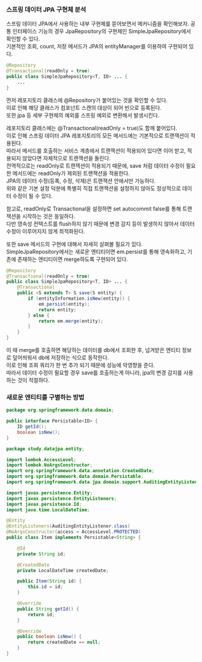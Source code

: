 ### 스프링 데이터 JPA 구현체 분석

스프링 데이터 JPA에서 사용하는 내부 구현체를 뜯어보면서 메커니즘을 확인해보자.
공통 인터페이스 기능의 경우 JpaRepository의 구현체인 SimpleJpaRepository에서 확인할 수 있다.  
기본적인 조회, count, 저장 메서드가 JPA의 entityManager를 이용하여 구현되어 있다.

```java
@Repository
@Transactional(readOnly = true)
public class SimpleJpaRepository<T, ID> ... {
    ...
}
```

먼저 레포지토리 클래스에 @Repository가 붙어있는 것을 확인할 수 있다.  
이로 인해 해당 클래스가 컴포넌트 스캔의 대상이 되어 빈으로 등록된다.  
또한 jpa 등 세부 구현체의 예외를 스프링 예외로 변환해서 발생시킨다.

레포지토리 클래스에는 @Transactional(readOnly = true)도 함께 붙어있다.  
이로 인해 스프링 데이터 JPA 레포지토리의 모든 메서드에는 기본적으로 트랜잭션이 적용된다.  
따라서 메서드를 호출하는 서비스 계층에서 트랜잭션이 적용되어 있다면 이어 받고, 적용되지 않았다면 자체적으로 트랜잭션을 돌린다.  
전역적으로는 readOnly로 트랜잭션이 적용되기 때문에, save 처럼 데이터 수정이 필요한 메서드에는 readOnly가 제외된 트랜잭션을 적용한다.  
JPA의 데이터 수정(등록, 수정, 삭제)은 트랜잭션 안에서만 가능하다.  
위와 같은 기본 설정 덕분에 특별히 직접 트랜잭션을 설정하지 않아도 정상적으로 데이터 수정이 될 수 있다.

참고로, readOnly로 Transactional을 설정하면 set autocommit false를 통해 트랜잭션을 시작하는 것은 동일하다.  
다만 영속성 컨텍스트를 flush하지 않기 때문에 변경 감지 등이 발생하지 않아서 데이터 수정이 이루어지지 않게 최적화된다.

또한 save 메서드의 구현에 대해서 자세히 살펴볼 필요가 있다.  
SimpleJpaRepository에서는 새로운 엔티티이면 em.persist를 통해 영속화하고, 기존에 존재하는 엔티티이면 merge하도록 구현되어 있다.  

```java
@Repository
@Transactional(readOnly = true)
public class SimpleJpaRepository<T, ID> ... {
    @Transactional
    public <S extends T> S save(S entity) {
        if (entityInformation.isNew(entity)) {
            em.persist(entity);
            return entity;
        } else {
            return em.merge(entity);
        }
    }
}
```

이 때 merge를 호출하면 해당하는 데이터를 db에서 조회한 후, 넘겨받은 엔티티 정보로 덮어씌워서 db에 저장하는 식으로 동작한다.  
이로 인해 조회 쿼리가 한 번 추가 되기 때문에 성능에 악영향을 준다.  
따라서 데이터 수정이 필요할 경우 save를 호출하는게 아니라, jpa의 변경 감지를 사용하는 것이 적절하다.

### 새로운 엔티티를 구별하는 방법

```java
package org.springframework.data.domain;

public interface Persistable<ID> {
    ID getId();
    boolean isNew();
}
```

```java
package study.datajpa.entity;

import lombok.AccessLevel;
import lombok.NoArgsConstructor;
import org.springframework.data.annotation.CreatedDate;
import org.springframework.data.domain.Persistable;
import org.springframework.data.jpa.domain.support.AuditingEntityListener;

import javax.persistence.Entity;
import javax.persistence.EntityListeners;
import javax.persistence.Id;
import java.time.LocalDateTime;

@Entity
@EntityListeners(AuditingEntityListener.class)
@NoArgsConstructor(access = AccessLevel.PROTECTED)
public class Item implements Persistable<String> {

    @Id
    private String id;

    @CreatedDate
    private LocalDateTime createdDate;

    public Item(String id) {
        this.id = id;
    }

    @Override
    public String getId() {
        return id;
    }

    @Override
    public boolean isNew() {
        return createdDate == null;
    }
}
```
